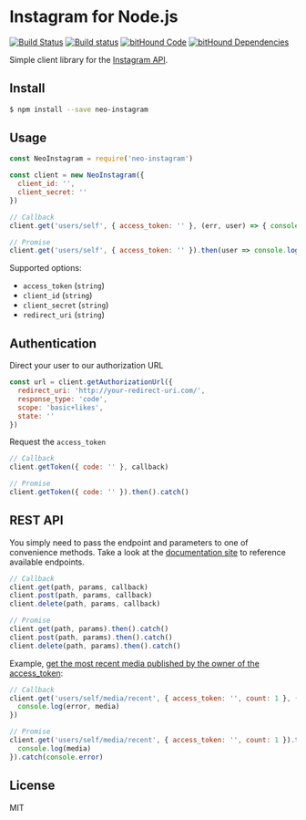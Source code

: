 # Instagram for Node.js

[![Build Status](https://travis-ci.org/jlobos/neo-disqus.svg?branch=master)](https://travis-ci.org/jlobos/neo-disqus)
[![Build status](https://ci.appveyor.com/api/projects/status/7uhpkttafxwwv6ff?svg=true)](https://ci.appveyor.com/project/jlobos/neo-instagram)
[![bitHound Code](https://www.bithound.io/github/jlobos/neo-instagram/badges/code.svg)](https://www.bithound.io/github/jlobos/neo-instagram)
[![bitHound Dependencies](https://www.bithound.io/github/jlobos/neo-instagram/badges/dependencies.svg)](https://www.bithound.io/github/jlobos/neo-instagram/master/dependencies/npm)

Simple client library for the [Instagram API](https://www.instagram.com/developer/).

## Install

```bash
$ npm install --save neo-instagram
```

## Usage

```js
const NeoInstagram = require('neo-instagram')

const client = new NeoInstagram({
  client_id: '',
  client_secret: ''
})

// Callback
client.get('users/self', { access_token: '' }, (err, user) => { console.log(err, user) })

// Promise
client.get('users/self', { access_token: '' }).then(user => console.log(user))
```

Supported options:

- `access_token` (`string`)
- `client_id` (`string`)
- `client_secret` (`string`)
- `redirect_uri` (`string`)

## Authentication

Direct your user to our authorization URL

```js
const url = client.getAuthorizationUrl({
  redirect_uri: 'http://your-redirect-uri.com/',
  response_type: 'code',
  scope: 'basic+likes',
  state: ''
})
```

Request the `access_token`

```js
// Callback
client.getToken({ code: '' }, callback)

// Promise
client.getToken({ code: '' }).then().catch()
```

## REST API

You simply need to pass the endpoint and parameters to one of convenience methods.  Take a look at the [documentation site](https://www.instagram.com/developer/endpoints/) to reference available endpoints.

```js
// Callback
client.get(path, params, callback)
client.post(path, params, callback)
client.delete(path, params, callback)

// Promise
client.get(path, params).then().catch()
client.post(path, params).then().catch()
client.delete(path, params).then().catch()
```

Example, [get the most recent media published by the owner of the access_token](https://www.instagram.com/developer/endpoints/users/#get_users_media_recent_self):

```js
// Callback
client.get('users/self/media/recent', { access_token: '', count: 1 }, (error, media) => {
  console.log(error, media)
})

// Promise
client.get('users/self/media/recent', { access_token: '', count: 1 }).then(media => {
  console.log(media)
}).catch(console.error)
```

## License

MIT
